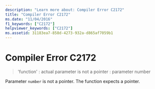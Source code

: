 ```yaml
---
description: "Learn more about: Compiler Error C2172"
title: "Compiler Error C2172"
ms.date: "11/04/2016"
f1_keywords: ["C2172"]
helpviewer_keywords: ["C2172"]
ms.assetid: 31183ea7-858d-4273-932a-d865af7059b1
---
```

# Compiler Error C2172

> 'function' : actual parameter is not a pointer : parameter number

Parameter `number` is not a pointer. The function expects a pointer.
